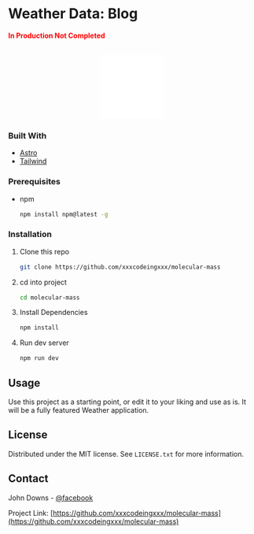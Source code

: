 # Weather Data: Blog

<span style="color: red; font-weight: bold;">In Production Not Completed</span>

<br />
<div align="center">
   <a href="https://github.com/xxxcodeingxxxx/molecular-mass">
      <img src="./public/images/logo.svg" alt="Weather Data Logo" width="128" height="128">
   </a>
</div>

### Built With

- [Astro](https://astro.build)
- [Tailwind](https://tailwindcss.com/)

### Prerequisites

- npm
  ```sh
  npm install npm@latest -g
  ```

### Installation

1. Clone this repo
   ```sh
   git clone https://github.com/xxxcodeingxxx/molecular-mass
   ```
2. cd into project
   ```sh
   cd molecular-mass
   ```
3. Install Dependencies
   ```sh
   npm install
   ```
4. Run dev server
   ```sh
   npm run dev
   ```

## Usage

Use this project as a starting point, or edit it to your liking and use as is. It will be a fully featured Weather application.

## License

Distributed under the MIT license. See `LICENSE.txt` for more information.

## Contact

John Downs - [@facebook](https://facebook.com/john.downs.5872)

Project Link: [https://github.com/xxxcodeingxxx/molecular-mass](https://github.com/xxxcodeingxxx/molecular-mass)
